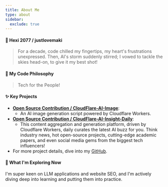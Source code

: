 ```yaml
---
title: About Me
type: about
sidebar:
  exclude: true
---
```

#### 👋 Hexi 2077 / justlovemaki

> For a decade, code chilled my fingertips, my heart's frustrations unexpressed.
> Then, AI's storm suddenly stirred; I vowed to tackle the skies head-on, to give it my best shot!

#### 🚀 My Code Philosophy

> Tech for the People!

#### ✨ Key Projects

*   **[Open Source Contribution / CloudFlare-AI-Image](https://github.com/justlovemaki/CloudFlare-AI-Image)**:
    *   An AI image generation script powered by Cloudflare Workers.
*   **[Open Source Contribution / CloudFlare-AI-Insight-Daily](https://github.com/justlovemaki/CloudFlare-AI-Insight-Daily)**:
    *   This content aggregation and generation platform, driven by Cloudflare Workers, daily curates the latest AI buzz for you. Think industry news, hot open-source projects, cutting-edge academic papers, and even social media gems from the biggest tech influencers!
*   For more project details, dive into my [GitHub](https://github.com/justlovemaki).

#### 🌱 What I'm Exploring Now

I'm super keen on LLM applications and website SEO, and I'm actively diving deep into learning and putting them into practice.